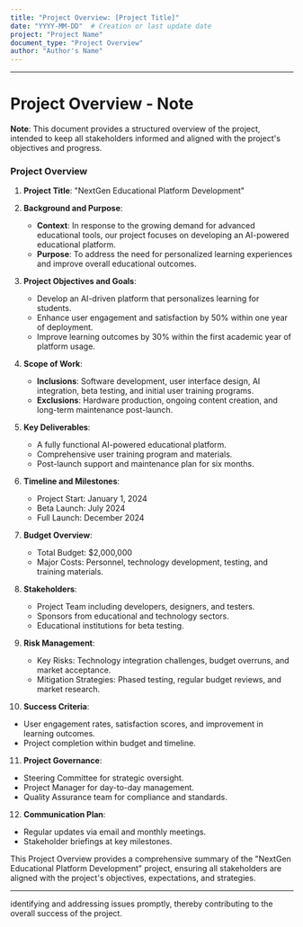 ```yaml
---
title: "Project Overview: [Project Title]"
date: "YYYY-MM-DD"  # Creation or last update date
project: "Project Name"
document_type: "Project Overview"
author: "Author's Name"
---
```

---

# Project Overview - Note
**Note**: This document provides a structured overview of the project, intended to keep all stakeholders informed and aligned with the project's objectives and progress.

### Project Overview

1. **Project Title**: "NextGen Educational Platform Development"

2. **Background and Purpose**: 
   - **Context**: In response to the growing demand for advanced educational tools, our project focuses on developing an AI-powered educational platform.
   - **Purpose**: To address the need for personalized learning experiences and improve overall educational outcomes.

3. **Project Objectives and Goals**: 
   - Develop an AI-driven platform that personalizes learning for students.
   - Enhance user engagement and satisfaction by 50% within one year of deployment.
   - Improve learning outcomes by 30% within the first academic year of platform usage.

4. **Scope of Work**: 
   - **Inclusions**: Software development, user interface design, AI integration, beta testing, and initial user training programs.
   - **Exclusions**: Hardware production, ongoing content creation, and long-term maintenance post-launch.

5. **Key Deliverables**: 
   - A fully functional AI-powered educational platform.
   - Comprehensive user training program and materials.
   - Post-launch support and maintenance plan for six months.

6. **Timeline and Milestones**: 
   - Project Start: January 1, 2024
   - Beta Launch: July 2024
   - Full Launch: December 2024

7. **Budget Overview**: 
   - Total Budget: $2,000,000
   - Major Costs: Personnel, technology development, testing, and training materials.

8. **Stakeholders**: 
   - Project Team including developers, designers, and testers.
   - Sponsors from educational and technology sectors.
   - Educational institutions for beta testing.

9. **Risk Management**: 
   - Key Risks: Technology integration challenges, budget overruns, and market acceptance.
   - Mitigation Strategies: Phased testing, regular budget reviews, and market research.

10. **Success Criteria**: 
   - User engagement rates, satisfaction scores, and improvement in learning outcomes.
   - Project completion within budget and timeline.

11. **Project Governance**: 
   - Steering Committee for strategic oversight.
   - Project Manager for day-to-day management.
   - Quality Assurance team for compliance and standards.

12. **Communication Plan**: 
   - Regular updates via email and monthly meetings.
   - Stakeholder briefings at key milestones.

This Project Overview provides a comprehensive summary of the "NextGen Educational Platform Development" project, ensuring all stakeholders are aligned with the project's objectives, expectations, and strategies.

---


identifying and addressing issues promptly, thereby contributing to the overall success of the project.